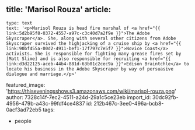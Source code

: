 title: 'Marisol Rouza'
article:
  -
    type: text
    text: '<p>Marisol Rouza is head fire marshal of <a href="{{ link:5d2b95f8-0372-4557-a97c-c3c40d7a2f9e }}">The Adobe Skyscraper</a>. She, along with several other citizens from Adobe Skyscraper survived the highjacking of a cruise ship by <a href="{{ link:90bf455a-00d2-4911-bef1-17f797c7e5f7 }}">Novice Coast</a> activists. She is responsible for fighting many grease fires set by [Matt Slime] and is also responsible for recruiting <a href="{{ link:d3d22125-aceb-44b4-881d-63b01c2cec9a }}">Edison Braintchle</a> to locate his business in the Adobe Skyscraper by way of persuasive dialogue and marriage.</p>'
featured_image: 'https://thiseveningsshow.s3.amazonaws.com/wiki/marisol-rouza.png'
author: 7328c14f-7ec2-4511-a24d-29a1c5ce23eb
import_id: 30dc92fb-4956-479b-a43c-99fdf4ce4837
id: 212b467c-3ee0-496a-bcb8-0acf3ad72eb5
tags:
  - people
